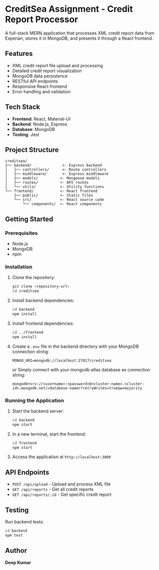 # CreditSea Assignment - Credit Report Processor

A full-stack MERN application that processes XML credit report data from Experian, stores it in MongoDB, and presents it through a React frontend.

## Features

- XML credit report file upload and processing
- Detailed credit report visualization
- MongoDB data persistence
- RESTful API endpoints
- Responsive React frontend
- Error handling and validation

## Tech Stack

- **Frontend**: React, Material-UI
- **Backend**: Node.js, Express
- **Database**: MongoDB
- **Testing**: Jest

## Project Structure

```
creditsea/
├── backend/              <- Express backend
│   ├── controllers/      <- Route controllers
│   ├── middleware/       <- Express middleware
│   ├── models/          <- Mongoose models
│   ├── routes/          <- API routes
│   └── utils/           <- Utility functions
└── frontend/            <- React frontend
    ├── public/          <- Static files
    └── src/             <- React source code
        └── components/  <- React components
```

## Getting Started

### Prerequisites

- Node.js 
- MongoDB
- npm 

### Installation

1. Clone the repository:
   ```bash
   git clone <repository-url>
   cd creditsea
   ```

2. Install backend dependencies:
   ```bash
   cd backend
   npm install
   ```

3. Install frontend dependencies:
   ```bash
   cd ../frontend
   npm install
   ```

4. Create a `.env` file in the backend directory with your MongoDB connection string:
   ```
   MONGO_URI=mongodb://localhost:27017/creditsea
   ```
    or
   Simply connect with your mongodb atlas database as connection string:
   ```
   mongodb+srv://<username>:<password>@<cluster-name>.<cluster-id>.mongodb.net/<database-name>?retryWrites=true&w=majority
   ```

### Running the Application

1. Start the backend server:
   ```bash
   cd backend
   npm start
   ```

2. In a new terminal, start the frontend:
   ```bash
   cd frontend
   npm start
   ```

3. Access the application at `http://localhost:3000`

## API Endpoints

- `POST /api/upload` - Upload and process XML file
- `GET /api/reports` - Get all credit reports
- `GET /api/reports/:id` - Get specific credit report

## Testing

Run backend tests:
```bash
cd backend
npm test
```

## Author

**Deep Kumar**
